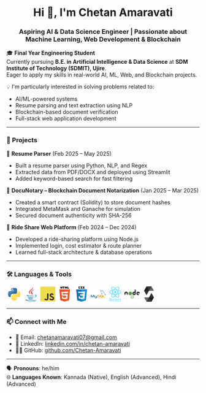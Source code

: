 <h1 align="center">Hi 👋, I'm Chetan Amaravati</h1>
<h3 align="center">Aspiring AI & Data Science Engineer | Passionate about Machine Learning, Web Development & Blockchain</h3>

🎓 **Final Year Engineering Student**  
Currently pursuing **B.E. in Artificial Intelligence & Data Science** at **SDM Institute of Technology (SDMIT), Ujire**.  
Eager to apply my skills in real-world AI, ML, Web, and Blockchain projects.

💡 I'm particularly interested in solving problems related to:  
- AI/ML-powered systems  
- Resume parsing and text extraction using NLP  
- Blockchain-based document verification  
- Full-stack web application development  

---

### 💼 Projects

🚀 **Resume Parser** (Feb 2025 – May 2025)  
- Built a resume parser using Python, NLP, and Regex  
- Extracted data from PDF/DOCX and deployed using Streamlit  
- Added keyword-based search for fast filtering  

🔐 **DocuNotary – Blockchain Document Notarization** (Jan 2025 – Mar 2025)  
- Created a smart contract (Solidity) to store document hashes  
- Integrated MetaMask and Ganache for simulation  
- Secured document authenticity with SHA-256  

🚗 **Ride Share Web Platform** (Feb 2024 – Dec 2024)  
- Developed a ride-sharing platform using Node.js  
- Implemented login, cost estimator & route planner  
- Learned full-stack architecture & database operations  

---

### 🛠️ Languages & Tools

<p align="left">
  <img src="https://raw.githubusercontent.com/devicons/devicon/master/icons/python/python-original.svg" alt="Python" width="40" height="40"/> 
  <img src="https://raw.githubusercontent.com/devicons/devicon/master/icons/java/java-original.svg" alt="Java" width="40" height="40"/>
  <img src="https://raw.githubusercontent.com/devicons/devicon/master/icons/javascript/javascript-original.svg" alt="JavaScript" width="40" height="40"/>
  <img src="https://raw.githubusercontent.com/devicons/devicon/master/icons/html5/html5-original-wordmark.svg" alt="HTML" width="40" height="40"/>
  <img src="https://raw.githubusercontent.com/devicons/devicon/master/icons/css3/css3-original-wordmark.svg" alt="CSS" width="40" height="40"/>
  <img src="https://raw.githubusercontent.com/devicons/devicon/master/icons/mysql/mysql-original-wordmark.svg" alt="MySQL" width="40" height="40"/>
  <img src="https://raw.githubusercontent.com/devicons/devicon/master/icons/react/react-original-wordmark.svg" alt="React" width="40" height="40"/>
  <img src="https://raw.githubusercontent.com/devicons/devicon/master/icons/nodejs/nodejs-original-wordmark.svg" alt="Node.js" width="40" height="40"/>
  <img src="https://raw.githubusercontent.com/devicons/devicon/master/icons/solidity/solidity-original.svg" alt="Solidity" width="40" height="40"/>
</p>

---
### 📫 Connect with Me

- 📧 Email: [chetanamaravati07@gmail.com](mailto:chetanamaravati07@gmail.com)  
- 💼 LinkedIn: [linkedin.com/in/chetan-amaravati](https://linkedin.com/in/chetan-amaravati)  
- 👨‍💻 GitHub: [github.com/Chetan-Amaravati](https://github.com/Chetan-Amaravati)  

---

🗣️ **Pronouns**: he/him  
🌐 **Languages Known**: Kannada (Native), English (Advanced), Hindi (Advanced)
